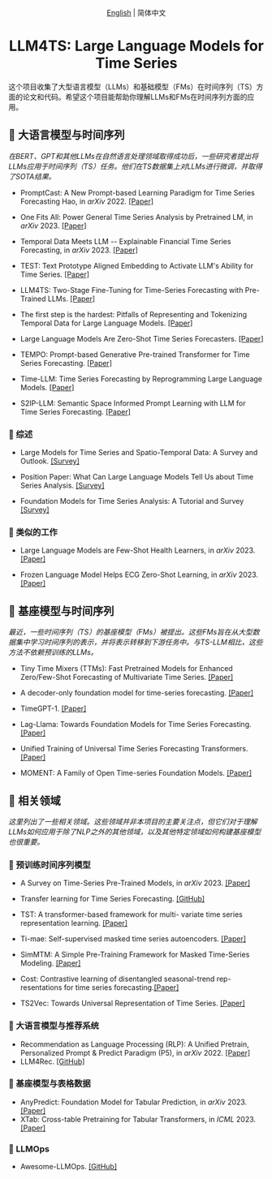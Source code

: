 <div align='center'>

[English](README.md) | 简体中文

# LLM4TS: Large Language Models for Time Series

</div>

这个项目收集了大型语言模型（LLMs）和基础模型（FMs）在时间序列（TS）方面的论文和代码。希望这个项目能帮助你理解LLMs和FMs在时间序列方面的应用。

## 🦙 大语言模型与时间序列

*在BERT、GPT和其他LLMs在自然语言处理领域取得成功后，一些研究者提出将LLMs应用于时间序列（TS）任务。他们在TS数据集上对LLMs进行微调，并取得了SOTA结果。*

* PromptCast: A New Prompt-based Learning Paradigm for Time Series Forecasting Hao, in *arXiv* 2022. [\[Paper\]](https://arxiv.org/abs/2210.08964)
* One Fits All: Power General Time Series Analysis by Pretrained LM, in *arXiv* 2023. [\[Paper\]](https://arxiv.org/abs/2302.11939)
* Temporal Data Meets LLM -- Explainable Financial Time Series Forecasting, in *arXiv* 2023. [\[Paper\]](https://arxiv.org/abs/2306.11025)
* TEST: Text Prototype Aligned Embedding to Activate LLM's Ability for Time Series. [\[Paper\]](https://arxiv.org/abs/2308.08241)
* LLM4TS: Two-Stage Fine-Tuning for Time-Series Forecasting with Pre-Trained LLMs. [\[Paper\]](https://arxiv.org/abs/2308.08469)

* The first step is the hardest: Pitfalls of Representing and Tokenizing Temporal Data for Large Language Models. [\[Paper\]](https://arxiv.org/abs/2309.06236)

* Large Language Models Are Zero-Shot Time Series Forecasters. [\[Paper\]](https://arxiv.org/abs/2310.07820)

* TEMPO: Prompt-based Generative Pre-trained Transformer for Time Series Forecasting. [\[Paper\]](https://arxiv.org/abs/2310.04948)

* Time-LLM: Time Series Forecasting by Reprogramming Large Language Models. [\[Paper\]](https://arxiv.org/abs/2310.01728)

* S2IP-LLM: Semantic Space Informed Prompt Learning with LLM for Time Series Forecasting. [\[Paper\]](https://arxiv.org/pdf/2403.05798.pdf)

### 📍 综述

* Large Models for Time Series and Spatio-Temporal Data: A Survey and Outlook. [\[Survey\]](https://arxiv.org/abs/2310.10196)

* Position Paper: What Can Large Language Models Tell Us about Time Series Analysis. [\[Survey\]](https://arxiv.org/abs/2402.02713)

* Foundation Models for Time Series Analysis: A Tutorial and Survey [\[Survey\]](https://arxiv.org/abs/2403.14735)

### 📍 类似的工作
* Large Language Models are Few-Shot Health Learners, in *arXiv* 2023. [\[Paper\]](https://arxiv.org/abs/2305.15525)

* Frozen Language Model Helps ECG Zero-Shot Learning, in *arXiv* 2023.[\[Paper\]](https://arxiv.org/abs/2303.12311)

## 🧱 基座模型与时间序列

*最近，一些时间序列（TS）的基座模型（FMs）被提出。这些FMs旨在从大型数据集中学习时间序列的表示，并将表示转移到下游任务中。与TS-LLM相比，这些方法不依赖预训练的LLMs。*

* Tiny Time Mixers (TTMs): Fast Pretrained Models for Enhanced Zero/Few-Shot Forecasting of Multivariate Time Series. [\[Paper\]](https://arxiv.org/abs/2401.03955)

* A decoder-only foundation model for time-series forecasting. [\[Paper\]](https://arxiv.org/abs/2310.10688)

* TimeGPT-1. [\[Paper\]](https://arxiv.org/abs/2310.03589?ref=emergentmind)

* Lag-Llama: Towards Foundation Models for Time Series Forecasting. [\[Paper\]](https://arxiv.org/abs/2310.08278)

* Unified Training of Universal Time Series Forecasting Transformers. [\[Paper\]](https://arxiv.org/abs/2402.02592)

* MOMENT: A Family of Open Time-series Foundation Models. [\[Paper\]](https://arxiv.org/abs/2402.03885)

## 🔗 相关领域
*这里列出了一些相关领域。这些领域并非本项目的主要关注点，但它们对于理解LLMs如何应用于除了NLP之外的其他领域，以及其他特定领域如何构建基座模型也很重要。*

### 📍 预训练时间序列模型
* A Survey on Time-Series Pre-Trained Models, in *arXiv* 2023. [\[Paper\]](https://arxiv.org/abs/2305.10716)
* Transfer learning for Time Series Forecasting. [\[GitHub\]](https://github.com/Nixtla/transfer-learning-time-series)
* TST: A transformer-based framework for multi- variate time series representation learning. [\[Paper\]](https://arxiv.org/abs/2010.02803)
* Ti-mae: Self-supervised masked time series autoencoders. [\[Paper\]](https://arxiv.org/abs/2301.08871)
* SimMTM: A Simple Pre-Training Framework for Masked Time-Series Modeling. [\[Paper\]](https://arxiv.org/pdf/2302.00861.pdf)

* Cost: Contrastive learning of disentangled seasonal-trend rep- resentations for time series forecasting.[\[Paper\]](https://arxiv.org/abs/2202.01575)

* TS2Vec: Towards Universal Representation of Time Series. [\[Paper\]](https://arxiv.org/abs/2106.10466)

### 📍 大语言模型与推荐系统
* Recommendation as Language Processing (RLP): A Unified Pretrain, Personalized Prompt & Predict Paradigm (P5), in *arXiv* 2022. [\[Paper\]](https://arxiv.org/abs/2203.13366)
* LLM4Rec. [\[GitHub\]](https://github.com/WLiK/LLM4Rec)


### 📍 基座模型与表格数据
* AnyPredict: Foundation Model for Tabular Prediction, in *arXiv* 2023. [\[Paper\]](https://arxiv.org/abs/2305.12081)
* XTab: Cross-table Pretraining for Tabular Transformers, in *ICML* 2023. [\[Paper\]](https://arxiv.org/abs/2305.06090)

### 📍 LLMOps
* Awesome-LLMOps. [\[GitHub\]](https://github.com/tensorchord/Awesome-LLMOps)
